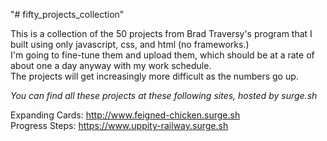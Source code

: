 "# fifty_projects_collection"

This is a collection of the 50 projects from Brad Traversy's program that I built using only javascript, css, and html (no frameworks.)  
I'm going to fine-tune them and upload them, which should be at a rate of about one a day anyway with my work schedule.  
The projects will get increasingly more difficult as the numbers go up.

_You can find all these projects at these following sites, hosted by surge.sh_

Expanding Cards: http://www.feigned-chicken.surge.sh  
Progress Steps: https://www.uppity-railway.surge.sh